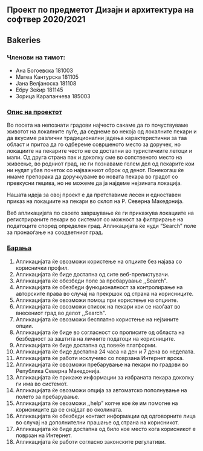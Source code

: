 ## Проект по предметот Дизајн и архитектура на софтвер 2020/2021
## Bakeries

### Членови на тимот:
- Ана Богоевска      181003
- Матеа Кантурска    181105
- Јана Велјаноска    181108
- Ебру Зеќир         181145
- Зорица Карапанчева 185003

### [Опис на проектот](https://github.com/zkarapanceva/Bakeries/blob/main/1.Opis%20na%20proektot.pdf)

  Во посета на непознати градови најчесто сакаме да го почуствуваме животот на локалните луѓе, да седнеме во некоја од локалните пекари и да вкусиме различни традиционални јадења карактеристични за таа област и притоа да го одбереме совршеното место за доручек, но локациите на пекарите често не се достапни во туристичките летоци и мапи. Од друга страна пак и доколку сме во сопственото место на живеење, во родниот град, не ги познаваме голем дел од пекарите кои ни нудат убав почеток со најважниот оброк од денот. Понекогаш ќе имаме препорака да доручкуваме во новата пекара во градот со превкусни пецива, но не можеме да ја најдеме нејзината локација. 
  
  Нашата идеја за овој проект е да претставиме лесен и едноставен приказ на локациите на пекари во склоп на Р. Северна Македонија. 
  
  Веб апликацијата по своето завршување ќе ги прикажува локациите на регистрираните пекари во системот со можност за филтрирање на податоците според определен град. Апликацијата ќе нуди “Search” поле за пронаоѓање на соодветниот град. 
 
### [Барања](https://github.com/zkarapanceva/Bakeries/blob/main/1.Opis%20na%20proektot.pdf)

1. Апликацијата ќе овозможи користење на опциите без најава со кориснички профил.
2. Апликацијата ќе биде достапна од сите веб-прелистувачи.
3. Апликацијата ќе обезбеди поле за пребарување ,,Search".
4. Апликацијата ќе обезбеди функционалност за контролирање на авторските права во
случај на прекршок од страна на корисниците.
5. Апликацијата ќе овозможи помош при користење на опциите.
6. Апликацијата ќе овозможи список на пекари кои се наоѓаат во внесениот град во
делот ,,Search".
7. Апликацијата ќе овозможи бесплатно користење на нејзините опции.
8. Апликацијата ќе биде во согласност со прописите од областа на безбедност за заштита на
личните податоци на корисниците.
9. Апликацијата ќе биде достапна од повеќе платформи.
10. Апликацијата ќе биде достапна 24 часа на ден и 7 дена во неделата.
11. Апликацијата ќе работи исклучиво со поврзана Интернет врска.
12. Апликацијата ќе овозможи пребарување на пекари по градови во Република Северна
Македонија.
13. Апликацијата ќе прикаже информации за избраната пекара доколку ги има во системот.
14. Апликацијата ќе овозможи опција за автоматско пополнување на полето за пребарување.
15. Апликацијата ќе овозможи ,,help" копче кое ќе им помогне на корисниците да се снајдат
во околината.
16. Апликацијата ќе обезбеди контакт информации од одговорните лица во случај на
дополнителни прашање од страна на корисникот.
17. Апликацијата ќе биде достапна од било кое место кога корисникот е поврзан на Интернет.
18. Апликацијата ќе работи согласно законските регулативи.
